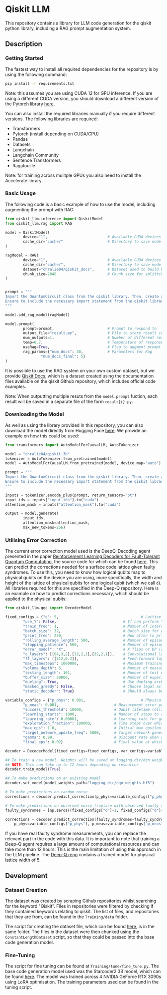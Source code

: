 # Qiskit LLM

This repository contains a library for LLM code generation for the qiskit python library, including a RAG prompt augmentation system.

## Description


### Getting Started

The fastest way to install all required dependencies for the repository is by using the following command:
```bash
pip install -r requirements.txt
```
Note: this assumes you are using CUDA 12 for GPU inference. If you are using a different CUDA version, you should download a different version of the Pytorch library [here](https://pytorch.org/get-started/locally/).

You can also install the required libraries manually if you require different versions. The following libraries are required:
- Transformers
- Pytorch (install depending on CUDA/CPU)
- Pandas
- Datasets
- Langchain
- Langchain Community
- Sentence Transformers
- Ragatouille

Note: for training across mulitple GPUs you also need to install the Accelerate library

### Basic Usage

The following code is a basic example of how to use the model, including augmenting the prompt with RAG:

```python
from qiskit_llm.inference import QiskitModel
from qiskit_llm.rag import RAG

model = QiskitModel(
        device="1",                           # Available CUDA devices
        cache_dir="cache/"                    # Directory to save models in
)

ragModel = RAG(
        device="1",                           # Available CUDA devices
        cache_dir="cache/",                   # Directory to save models in
        dataset="chralie04/qiskit_docs",      # Dataset used to build knowledge base
        chunk_size=2048                       # Chunk size for splitting documents
)


prompt = """
Import the QuantumCircuit class from the qiskit library. Then, create a quantum circuit with 3 qubits. 
Ensure to include the necessary import statement from the qiskit library
"""

model.add_rag_model(ragModel)

model.prompt(
        prompt=prompt,                        # Prompt to respond to
        output_file="result.py",              # File to store result in
        num_outputs=1,                        # Number of different responses
        temp=0.7,                             # Temperature of responses
        useRag=True,                          # Flag to augment prompt using RAG          
        rag_params={"num_docs": 30,           # Parameters for Rag
                "num_docs_final": 5}
)
```

It is possible to use the RAG system on your own custom dataset, but we provide [Qiskit Docs](https://huggingface.co/datasets/chralie04/qiskit_docs), which is a dataset created using the documentation files available on the qiskit Github repository, which includes official code examples.

Note: When outputting multiple resuts from the ```model.prompt``` fuction, each result will be saved in a separate file of the form ```result{i}.py```.

### Downloading the Model

As well as using the library provided in this repository, you can also download the model directly from Hugging Face [here](https://huggingface.co/chralie04/qiskit-3b). We provide an example on how this could be used:
```python
from transformers import AutoModelForCausalLM, AutoTokenizer

model = "chralie04/qiskit-3b"
tokenizer = AutoTokenizer.from_pretrained(model)
model = AutoModelForCausalLM.from_pretrained(model, device_map="auto")

prompt = """
Import the QuantumCircuit class from the qiskit library. Then, create a quantum circuit with 3 qubits. 
Ensure to include the necessary import statement from the qiskit library
"""

inputs = tokenizer.encode_plus(prompt, return_tensors="pt")
input_ids = inputs["input_ids"].to("cuda")
attention_mask = inputs["attention_mask"].to("cuda")

output = model.generate(
        input_ids,
        attention_mask=attention_mask, 
        max_new_tokens=256)
```

### Utilising Error Correction

The current error correction model used is the DeepQ-Decoding agent presented in the paper [Reinforcement Learning Decoders for Fault-Tolerant Quantum Computatino](https://arxiv.org/pdf/1810.07207), the source code for which can be found [here](https://github.com/R-Sweke/DeepQ-Decoding). This can predict the corrections needed for a surface code lattice given faulty syndromes. To use this, you need to know how logical qubits map to physical qubits on the device you are using, more specifically, the width and height of the lattice of physical qubits for one logical qubit (which we call `d`). All libraries required for this are specified in the Deep-Q repository. Here is an example on how to predict corrections necessary, which should be applied to the physical qubits:
```python
from qiskit_llm.qec import DecoderModel

fixed_configs = {"d": 5,                                     # Lattice width
        "use_Y": False,                              # If can perform Y flips (or only X and Z)
        "train_freq": 1,                             # Number of interaction steps between weight updates
        "batch_size": 32,                            # Batch size for gradient descent
        "print_freq": 250,                           # How often to print train stats
        "rolling_average_length": 500,               # Number of episodes to calculate moving average over
        "stopping_patience": 500,                    # Number of episodes to trigger early stopping
        "error_model": "X",                          # X flips or DP (depolarising noise)
        "c_layers": [[64,3,2],[32,2,1],[32,2,1]],    # Convolutional layers in DeepQ network
        "ff_layers": [[512,0.2]],                    # Feed-forward layers in DeepQ network
        "max_timesteps": 1000000,                    # Maximum training steps
        "volume_depth": 5,                           # Number of measurements each time new syndrome extracted
        "testing_length": 101,                       # Number of test episodes
        "buffer_size": 50000,                        # Number of experience tuples stored
        "dueling": True,                             # Use dueling architecture
        "masked_greedy": False,                      # Choose legal actions when acting greedily
        "static_decoder": True}                      # Should always be true when training in fault-tolerant setting

variable_configs = {"p_phys": 0.001,                         # Physical error probability
        "p_meas": 0.001,                         # Measurement error probability
        "success_threshold": 10000,              # Qubit lifetime rolling average at which training success
        "learning_starts": 1000,                 # Number of steps to contribute experience tuples before training
        "learning_rate": 0.00001,                # Learning rate for gradient descent
        "exploration_fraction": 100000,          # Time steps over which parameter for exploration is annealed
        "max_eps": 1.0,                          # Initial max epsilon (exploration parameter)
        "target_network_update_freq": 5000,      # Target network generates target Q-function
        "gamma": 0.99,                           # Discount rate when calculating Q-values
        "final_eps": 0.02}                       # Final value at which annealing epsilon is stopped

decoder = DecoderModel(fixed_configs=fixed_configs, var_configs=variable_configs)

## To train a new model. Weights will be saved at logging_dir/dqn_weights.h5f
## NOTE: This can take up to 12 hours depending on resources
decoder.train_model(True)

## To make predictions on an existing model
decoder.set_model(model_weights_path="logging_dir/dqn_weights.hf5")

# To make predictions on random noise
corrections = decoder.predict_correction(p_phys=variable_configs["p_phys"], p_meas=variable_configs["p_meas"])

# To make predictions on observed noise (replace with observed faulty syndromes)
faulty_syndromes = [np.zeros((fixed_configs["d"]+1, fixed_configs["d"]+1), int) * self.fixed_configs["d"]]

corrections = decoder.predict_correction(faulty_syndromes=faulty_syndromes, 
    p_phys=variable_configs["p_phys"], p_meas=variable_configs["p_meas"]) 
```

If you have real faulty syndrome measurements, you can replace the relevant part in the code with this data. It is important to note that training a Deep-Q agent requires a large amount of computational resources and can take more than 12 hours. This is the main limitation of using this approach in the LLM pipeline. The [Deep-Q repo](https://github.com/R-Sweke/DeepQ-Decoding) contains a trained model for physical lattice width of 5.

## Development

### Dataset Creation

The dataset was created by scraping Github repositories whilst searching for the keyword "Qiskit". Files in repositories were filtered by checking if they contained keywords relating to qiskit. The list of files, and repositories that they are from, can be found in the ```Training/data``` folder. 

The script for creating the dataset file, which can be found [here](https://huggingface.co/datasets/chralie04/qiskit_code_examples), is in the same folder. The files in the dataset were then chunked using the ```ConstantLengthDataset``` script, so that they could be passed into the base code generation model.

### Fine-Tuning

The script for fine tuning can be found at ```Training/tune/fine_tune.py```. The base code generation model used was the Starcoder2 3B model, which can be found [here](https://huggingface.co/bigcode/starcider2-3b). The model was trained across 4 NVIDIA GeForce RTX 3090s using LoRA optimisation. The training parameters used can be found in the tuning script.
